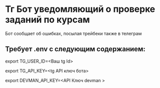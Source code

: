 # Тг Бот уведомляющий о проверке заданий по курсам

Бот сообщает об ошибках, посылая трейбеки также в телеграм

## Требует .env с следующим содержанием:

export TG_USER_ID=<Ваш tg Id>


export TG_API_KEY=<tg API ключ бота>


export DEVMAN_API_KEY=<API Ключ devman >
